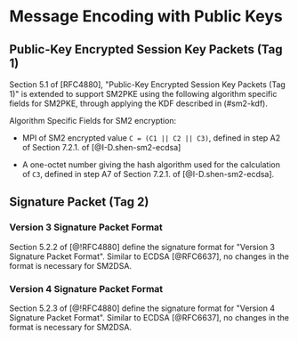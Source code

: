 # Message Encoding with Public Keys

## Public-Key Encrypted Session Key Packets (Tag 1)

Section 5.1 of [RFC4880], "Public-Key Encrypted Session Key Packets
(Tag 1)" is extended to support SM2PKE using the following
algorithm specific fields for SM2PKE, through applying the KDF described
in (#sm2-kdf).

<!-- TODO Jack is this accurate? -->

Algorithm Specific Fields for SM2 encryption:

* MPI of SM2 encrypted value `C = (C1 || C2 || C3)`, defined in step A2 of
  Section 7.2.1. of [@I-D.shen-sm2-ecdsa]

* A one-octet number giving the hash algorithm used for the calculation of
  `C3`, defined in step A7 of Section 7.2.1. of [@I-D.shen-sm2-ecdsa].

## Signature Packet (Tag 2)

### Version 3 Signature Packet Format

Section 5.2.2 of [@!RFC4880] define the signature format for "Version 3 Signature Packet Format".
Similar to ECDSA [@RFC6637], no changes in the format is necessary for SM2DSA.


### Version 4 Signature Packet Format

Section 5.2.3 of [@!RFC4880] define the signature format for "Version 4 Signature Packet Format".
Similar to ECDSA [@RFC6637], no changes in the format is necessary for SM2DSA.
